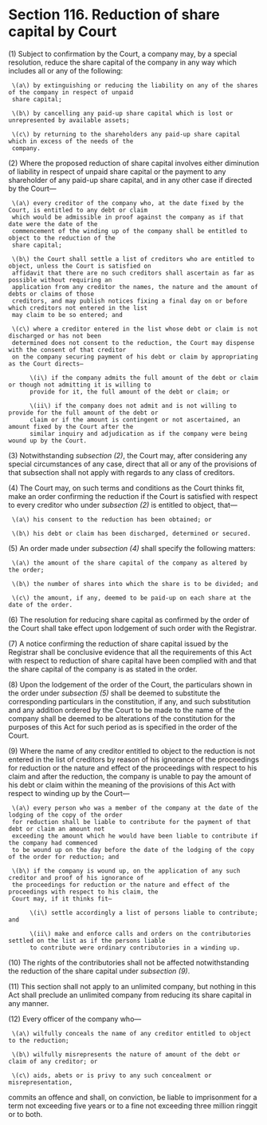 # Section 116. Reduction of share capital by Court

\(1\) Subject to confirmation by the Court, a company may, by a special resolution, reduce the share capital of the company in any way which includes all or any of the following:

     \(a\) by extinguishing or reducing the liability on any of the shares of the company in respect of unpaid  
     share capital;

     \(b\) by cancelling any paid-up share capital which is lost or unrepresented by available assets;

     \(c\) by returning to the shareholders any paid-up share capital which in excess of the needs of the  
     company.

\(2\) Where the proposed reduction of share capital involves either diminution of liability in respect of unpaid share capital or the payment to any shareholder of any paid-up share capital, and in any other case if directed by the Court—

     \(a\) every creditor of the company who, at the date fixed by the Court, is entitled to any debt or claim  
     which would be admissible in proof against the company as if that date were the date of the  
     commencement of the winding up of the company shall be entitled to object to the reduction of the  
     share capital;

     \(b\) the Court shall settle a list of creditors who are entitled to object, unless the Court is satisfied on  
     affidavit that there are no such creditors shall ascertain as far as possible without requiring an  
     application from any creditor the names, the nature and the amount of debts or claims of those  
     creditors, and may publish notices fixing a final day on or before which creditors not entered in the list  
     may claim to be so entered; and

     \(c\) where a creditor entered in the list whose debt or claim is not discharged or has not been  
     determined does not consent to the reduction, the Court may dispense with the consent of that creditor  
     on the company securing payment of his debt or claim by appropriating as the Court directs—

          \(i\) if the company admits the full amount of the debt or claim or though not admitting it is willing to  
          provide for it, the full amount of the debt or claim; or

          \(ii\) if the company does not admit and is not willing to provide for the full amount of the debt or  
          claim or if the amount is contingent or not ascertained, an amount fixed by the Court after the  
          similar inquiry and adjudication as if the company were being wound up by the Court.

\(3\) Notwithstanding _subsection \(2\)_, the Court may, after considering any special circumstances of any case, direct that all or any of the provisions of that subsection shall not apply with regards to any class of creditors.

\(4\) The Court may, on such terms and conditions as the Court thinks fit, make an order confirming the reduction if the Court is satisfied with respect to every creditor who under _subsection \(2\)_ is entitled to object, that—

     \(a\) his consent to the reduction has been obtained; or 

     \(b\) his debt or claim has been discharged, determined or secured.

\(5\) An order made under _subsection \(4\)_ shall specify the following matters:

     \(a\) the amount of the share capital of the company as altered by the order;

     \(b\) the number of shares into which the share is to be divided; and

     \(c\) the amount, if any, deemed to be paid-up on each share at the date of the order.

\(6\) The resolution for reducing share capital as confirmed by the order of the Court shall take effect upon lodgement of such order with the Registrar.

\(7\) A notice confirming the reduction of share capital issued by the Registrar shall be conclusive evidence that all the requirements of this Act with respect to reduction of share capital have been complied with and that the share capital of the company is as stated in the order.

\(8\) Upon the lodgement of the order of the Court, the particulars shown in the order under _subsection \(5\)_ shall be deemed to substitute the corresponding particulars in the constitution, if any, and such substitution and any addition ordered by the Court to be made to the name of the company shall be deemed to be alterations of the constitution for the purposes of this Act for such period as is specified in the order of the Court.

\(9\) Where the name of any creditor entitled to object to the reduction is not entered in the list of creditors by reason of his ignorance of the proceedings for reduction or the nature and effect of the proceedings with respect to his claim and after the reduction, the company is unable to pay the amount of his debt or claim within the meaning of the provisions of this Act with respect to winding up by the Court—

     \(a\) every person who was a member of the company at the date of the lodging of the copy of the order  
     for reduction shall be liable to contribute for the payment of that debt or claim an amount not  
     exceeding the amount which he would have been liable to contribute if the company had commenced  
     to be wound up on the day before the date of the lodging of the copy of the order for reduction; and

     \(b\) if the company is wound up, on the application of any such creditor and proof of his ignorance of  
     the proceedings for reduction or the nature and effect of the proceedings with respect to his claim, the  
     Court may, if it thinks fit—

          \(i\) settle accordingly a list of persons liable to contribute; and

          \(ii\) make and enforce calls and orders on the contributories settled on the list as if the persons liable  
          to contribute were ordinary contributories in a winding up.

\(10\) The rights of the contributories shall not be affected notwithstanding the reduction of the share capital under _subsection \(9\)_.

\(11\) This section shall not apply to an unlimited company, but nothing in this Act shall preclude an unlimited company from reducing its share capital in any manner.

\(12\) Every officer of the company who—

     \(a\) wilfully conceals the name of any creditor entitled to object to the reduction; 

     \(b\) wilfully misrepresents the nature of amount of the debt or claim of any creditor; or 

     \(c\) aids, abets or is privy to any such concealment or misrepresentation,

commits an offence and shall, on conviction, be liable to imprisonment for a term not exceeding five years or to a fine not exceeding three million ringgit or to both.

